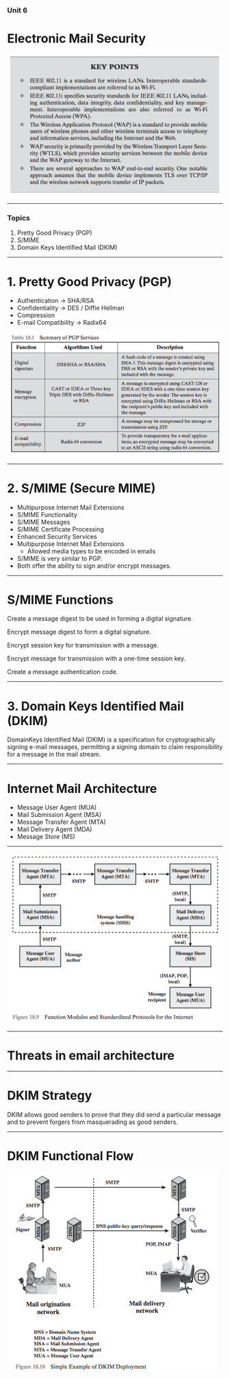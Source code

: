 <!--footer: *NS-U4-WIRELESS-NW-SEC*-->
<!--slidenumbers: true-->
<!--autoscale: true-->
<!--build-lists: true-->

<!--# BSCIT-->
<!--# Network Security-->
<!--# Unit 6-->
<!--# Electronic Mail Security-->

### Unit 6
# Electronic Mail Security

![fit](./images/17/17-key-points.png)

---
### Topics
1. Pretty Good Privacy (PGP)
2. S/MIME
3. Domain Keys Identified Mail (DKIM)

---
# 1. Pretty Good Privacy (PGP)

- Authentication -> SHA/RSA
- Confidentiality -> DES / Diffie Hellman
- Compression
- E-mail Compatibility -> Radix64

![fit](./images/18/18.1.table.png)

---
# 2. S/MIME (Secure MIME)

- Multipurpose Internet Mail Extensions
- S/MIME Functionality
- S/MIME Messages
- S/MIME Certificate Processing
- Enhanced Security Services
- Multipurpose Internet Mail Extensions
	- Allowed media types to be encoded in emails
- S/MIME is very similar to PGP.
- Both offer the ability to sign and/or encrypt messages.

---
# S/MIME Functions

Create a message digest to be used in forming a digital signature.

Encrypt message digest to form a digital signature.

Encrypt session key for transmission with a message.

Encrypt message for transmission with a one-time session key.

Create a message authentication code.

<!-- • Enveloped data -->

<!-- : This consists of encrypted content of any type and encryptedcontent encryption keys for one or more recipients. -->

<!-- • Signed data -->

<!-- : A digital signature is formed by taking the message digest of the content to be signed and then encrypting that with the private key of the signer. The content plus signature are then encoded using base64 encoding. A signed data message can only be viewed by a recipient with S/MIME capability. -->

<!-- • Clear-signed data -->

<!-- : As with signed data, a digital signature of the content is formed. However, in this case, only the digital signature is encoded using base64.As a result, recipients without S/MIME capability can view the message content, although they cannot verify the signature. -->

<!-- • Signed and enveloped data -->

<!-- Signed-only and encrypted-only entities may be nested, so that encrypted data may be signed and signed data or clear-signed data may be encrypted. -->

---
# 3. Domain Keys Identified Mail (DKIM)

DomainKeys Identified Mail (DKIM) is a specification for cryptographically signing e-mail messages, permitting a signing domain to claim responsibility for a message in the mail stream.

---
# Internet Mail Architecture
- Message User Agent (MUA)
- Mail Submission Agent (MSA)
- Message Transfer Agent (MTA)
- Mail Delivery Agent (MDA)
- Message Store (MS)

---
![fit](./images/18/18.9.png)

---
# Threats in email architecture

<!-- - characteristics
- capabilities
- location -->

---
# DKIM Strategy
DKIM allows good senders to prove that they did send a particular message and to prevent forgers from masquerading as good senders.

---

# DKIM Functional Flow

![fit inline](./images/18/18.10.png)

<!--
![fit](./images/18/18-key-points.png)
![fit](./images/18/18.1.png)
![fit](./images/18/18.2.png)
![fit](./images/18/18.3.png)
![fit](./images/18/18.4.png)
![fit](./images/18/18.5.png)
![fit](./images/18/18.6.png)
![fit](./images/18/18.7.png)
![fit](./images/18/18.8.png)
![fit](./images/18/18.9.png)
![fit](./images/18/18.10.png)
![fit](./images/18/18.11.png)

![fit](./images/18/18.1.table.png)
![fit](./images/18/18.2.table.png)
![fit](./images/18/18.3.table.png)
![fit](./images/18/18.4.table.png)
![fit](./images/18/18.5.table.png)
![fit](./images/18/18.6.table.png)
![fit](./images/18/18.7.table.png)
![fit](./images/18/18.8.table.png)
-->











